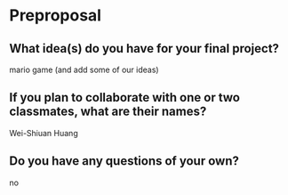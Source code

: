 # Preproposal

## What idea(s) do you have for your final project?

mario game (and add some of our ideas)

## If you plan to collaborate with one or two classmates, what are their names?

Wei-Shiuan Huang

## Do you have any questions of your own?

no
